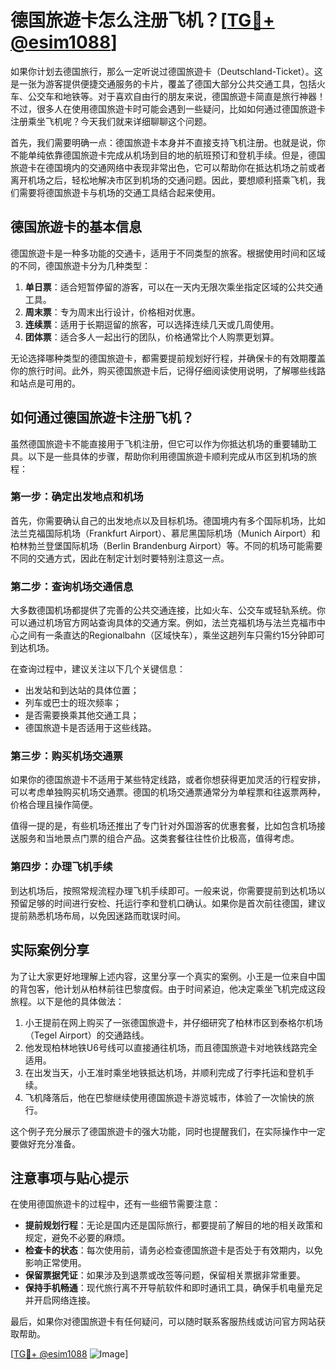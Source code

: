 # 德国旅遊卡怎么注册飞机？[[TG💪+ @esim1088](https://t.me/s/esim1088)]

如果你计划去德国旅行，那么一定听说过德国旅遊卡（Deutschland-Ticket）。这是一张为游客提供便捷交通服务的卡片，覆盖了德国大部分公共交通工具，包括火车、公交车和地铁等。对于喜欢自由行的朋友来说，德国旅遊卡简直是旅行神器！不过，很多人在使用德国旅遊卡时可能会遇到一些疑问，比如如何通过德国旅遊卡注册乘坐飞机呢？今天我们就来详细聊聊这个问题。

首先，我们需要明确一点：德国旅遊卡本身并不直接支持飞机注册。也就是说，你不能单纯依靠德国旅遊卡完成从机场到目的地的航班预订和登机手续。但是，德国旅遊卡在德国境内的交通网络中表现非常出色，它可以帮助你在抵达机场之前或者离开机场之后，轻松地解决市区到机场的交通问题。因此，要想顺利搭乘飞机，我们需要将德国旅遊卡与机场的交通工具结合起来使用。

## 德国旅遊卡的基本信息

德国旅遊卡是一种多功能的交通卡，适用于不同类型的旅客。根据使用时间和区域的不同，德国旅遊卡分为几种类型：

1. **单日票**：适合短暂停留的游客，可以在一天内无限次乘坐指定区域的公共交通工具。
2. **周末票**：专为周末出行设计，价格相对优惠。
3. **连续票**：适用于长期逗留的旅客，可以选择连续几天或几周使用。
4. **团体票**：适合多人一起出行的团队，价格通常比个人购票更划算。

无论选择哪种类型的德国旅遊卡，都需要提前规划好行程，并确保卡的有效期覆盖你的旅行时间。此外，购买德国旅遊卡后，记得仔细阅读使用说明，了解哪些线路和站点是可用的。

## 如何通过德国旅遊卡注册飞机？

虽然德国旅遊卡不能直接用于飞机注册，但它可以作为你抵达机场的重要辅助工具。以下是一些具体的步骤，帮助你利用德国旅遊卡顺利完成从市区到机场的旅程：

### 第一步：确定出发地点和机场

首先，你需要确认自己的出发地点以及目标机场。德国境内有多个国际机场，比如法兰克福国际机场（Frankfurt Airport）、慕尼黑国际机场（Munich Airport）和柏林勃兰登堡国际机场（Berlin Brandenburg Airport）等。不同的机场可能需要不同的交通方式，因此在制定计划时要特别注意这一点。

### 第二步：查询机场交通信息

大多数德国机场都提供了完善的公共交通连接，比如火车、公交车或轻轨系统。你可以通过机场官方网站查询具体的交通方案。例如，法兰克福机场与法兰克福市中心之间有一条直达的Regionalbahn（区域快车），乘坐这趟列车只需约15分钟即可到达机场。

在查询过程中，建议关注以下几个关键信息：
- 出发站和到达站的具体位置；
- 列车或巴士的班次频率；
- 是否需要换乘其他交通工具；
- 德国旅遊卡是否适用于这些线路。

### 第三步：购买机场交通票

如果你的德国旅遊卡不适用于某些特定线路，或者你想获得更加灵活的行程安排，可以考虑单独购买机场交通票。德国的机场交通票通常分为单程票和往返票两种，价格合理且操作简便。

值得一提的是，有些机场还推出了专门针对外国游客的优惠套餐，比如包含机场接送服务和当地景点门票的组合产品。这类套餐往往性价比极高，值得考虑。

### 第四步：办理飞机手续

到达机场后，按照常规流程办理飞机手续即可。一般来说，你需要提前到达机场以预留足够的时间进行安检、托运行李和登机口确认。如果你是首次前往德国，建议提前熟悉机场布局，以免因迷路而耽误时间。

## 实际案例分享

为了让大家更好地理解上述内容，这里分享一个真实的案例。小王是一位来自中国的背包客，他计划从柏林前往巴黎度假。由于时间紧迫，他决定乘坐飞机完成这段旅程。以下是他的具体做法：

1. 小王提前在网上购买了一张德国旅遊卡，并仔细研究了柏林市区到泰格尔机场（Tegel Airport）的交通路线。
2. 他发现柏林地铁U6号线可以直接通往机场，而且德国旅遊卡对地铁线路完全适用。
3. 在出发当天，小王准时乘坐地铁抵达机场，并顺利完成了行李托运和登机手续。
4. 飞机降落后，他在巴黎继续使用德国旅遊卡游览城市，体验了一次愉快的旅行。

这个例子充分展示了德国旅遊卡的强大功能，同时也提醒我们，在实际操作中一定要做好充分准备。

## 注意事项与贴心提示

在使用德国旅遊卡的过程中，还有一些细节需要注意：

- **提前规划行程**：无论是国内还是国际旅行，都要提前了解目的地的相关政策和规定，避免不必要的麻烦。
- **检查卡的状态**：每次使用前，请务必检查德国旅遊卡是否处于有效期内，以免影响正常使用。
- **保留票据凭证**：如果涉及到退票或改签等问题，保留相关票据非常重要。
- **保持手机畅通**：现代旅行离不开导航软件和即时通讯工具，确保手机电量充足并开启网络连接。

最后，如果你对德国旅遊卡有任何疑问，可以随时联系客服热线或访问官方网站获取帮助。

[[TG💪+ @esim1088](https://t.me/s/esim1088) ![Image](https://i.postimg.cc/4NQfJmqS/Snipaste-2025-05-13-00-14-12.png)]